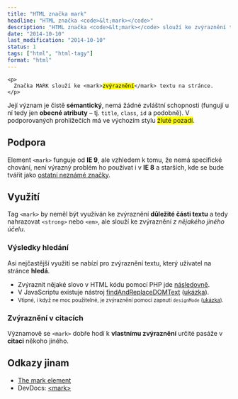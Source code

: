 ```yaml
---
title: "HTML značka mark"
headline: "HTML značka <code>&lt;mark></code>"
description: "HTML značka <code>&lt;mark></code> slouží ke zvýraznění textu na stránce."
date: "2014-10-10"
last_modification: "2014-10-10"
status: 1
tags: ["html", "html-tagy"]
format: "html"
---
```


<pre><code>&lt;p>
  Značka MARK slouží ke &lt;mark><mark>zvýraznění</mark>&lt;/mark> textu na stránce.
&lt;/p></code></pre>

<p>Její význam je čistě <b>sémantický</b>, nemá žádné zvláštní schopnosti (fungují u ní tedy jen <b>obecné atributy</b> – tj. <code>title</code>, <code>class</code>, <code>id</code> a podobně). V podporovaných prohlížečích má ve výchozím stylu <span style="background: yellow">žluté pozadí</span>.</p>


<h2 id="podpora">Podpora</h2>

<p>Element <code>&lt;mark></code> funguje od <b>IE 9</b>, ale vzhledem k tomu, že nemá specifické chování, není výrazný problém ho používat i v <b>IE 8</b> a starších, kde se bude tvářit jako <a href="/vlastni-html-znacky#html5">ostatní neznámé značky</a>.</p>



<h2 id="vyuziti">Využití</h2>

<p>Tag <code>&lt;mark></code> by neměl být využíván ke zvýraznění <b>důležité části textu</b> a tedy nahrazovat <code>&lt;strong></code> nebo <code>&lt;em></code>, ale slouží ke zvýraznění <i>z nějakého jiného účelu</i>.</p>


<h3 id="hledani">Výsledky hledání</h3>

<p>Asi nejčastější využití se nabízí pro zvýraznění textu, který uživatel na stránce <b>hledá</b>.</p>

<ul>
  <li>Zvýraznit nějaké slovo v HTML kódu pomocí PHP jde <a href="http://php.vrana.cz/zvyrazneni-vysledku-vyhledavani.php">následovně</a>.</li>
  <li>V JavaScriptu existuje nástroj <a href="https://github.com/padolsey/findAndReplaceDOMText">findAndReplaceDOMText</a> (<a href="http://kod.djpw.cz/qhgb">ukázka</a>).</li>
  <li><small>Vtipné, i když ne moc použitelné, je zvýraznění pomocí zapnutí <code>designMode</code> (<a href="http://kod.djpw.cz/phgb">ukázka</a>).</small></li>
</ul>

<h3 id="citace">Zvýraznění v citacích</h3>

<p>Významově se <code>&lt;mark></code> dobře hodí k <b>vlastnímu zvýraznění</b> určité pasáže v <b>citaci</b> někoho jiného.</p>


<h2 id="odkazy">Odkazy jinam</h2>

<ul>
  <li><a href="https://html.spec.whatwg.org/multipage/semantics.html#the-mark-element">The mark element</a></li>
  
  <li>DevDocs: <a href="http://devdocs.io/html/element/mark">&lt;mark></a></li>
</ul>


<!-- obrázek: http://kod.djpw.cz/rhgb -->